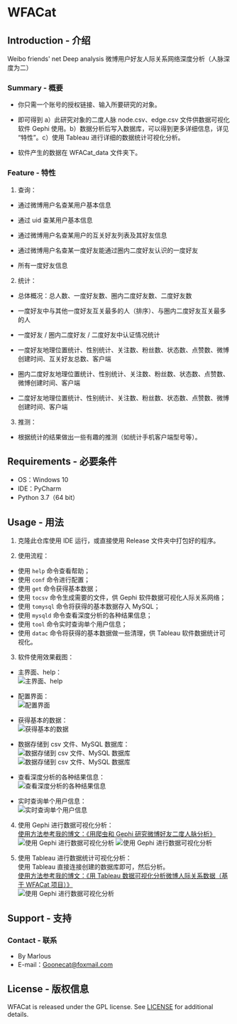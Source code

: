 # WFACat
## Introduction - 介绍
Weibo friends' net Deep analysis 微博用户好友人际关系网络深度分析（人脉深度为二）  

### Summary - 概要
- 你只需一个账号的授权链接、输入所要研究的对象。

- 即可得到 a）此研究对象的二度人脉 node.csv、edge.csv 文件供数据可视化软件 Gephi 使用。b）数据分析后写入数据库，可以得到更多详细信息，详见 “特性”。c）使用 Tableau 进行详细的数据统计可视化分析。

- 软件产生的数据在 WFACat_data 文件夹下。

### Feature - 特性
1. 查询：
- 通过微博用户名查某用户基本信息

- 通过 uid 查某用户基本信息

- 通过微博用户名查某用户的互关好友列表及其好友信息

- 通过微博用户名查某一度好友能通过圈内二度好友认识的一度好友

- 所有一度好友信息

2. 统计：
- 总体概况：总人数、一度好友数、圈内二度好友数、二度好友数

- 一度好友中与其他一度好友互关最多的人（排序）、与圈内二度好友互关最多的人

- 一度好友 / 圈内二度好友 / 二度好友中认证情况统计

- 一度好友地理位置统计、性别统计、关注数、粉丝数、状态数、点赞数、微博创建时间、互关好友总数、客户端

- 圈内二度好友地理位置统计、性别统计、关注数、粉丝数、状态数、点赞数、微博创建时间、客户端

- 二度好友地理位置统计、性别统计、关注数、粉丝数、状态数、点赞数、微博创建时间、客户端

3. 推测：
- 根据统计的结果做出一些有趣的推测（如统计手机客户端型号等）。

## Requirements - 必要条件
- OS：Windows 10  
- IDE：PyCharm
- Python 3.7（64 bit）

## Usage - 用法
1. 克隆此仓库使用 IDE 运行，或直接使用 Release 文件夹中打包好的程序。

2. 使用流程：
- 使用 `help` 命令查看帮助；
- 使用 `conf` 命令进行配置；
- 使用 `get` 命令获得基本数据；
- 使用 `tocsv` 命令生成需要的文件，供 Gephi 软件数据可视化人际关系网络；
- 使用 `tomysql`  命令将获得的基本数据存入 MySQL；
- 使用 `mysqld` 命令查看深度分析的各种结果信息；
- 使用 `tool` 命令实时查询单个用户信息；
- 使用 `datac` 命令将获得的基本数据做一些清理，供 Tableau 软件数据统计可视化。

3. 软件使用效果截图：
- 主界面、help：  
![主界面、help](./README_img/图1.PNG)

- 配置界面：  
![配置界面](./README_img/图2.PNG)

- 获得基本的数据：  
![获得基本的数据](./README_img/图3.PNG)

- 数据存储到 csv 文件、MySQL 数据库：  
![数据存储到 csv 文件、MySQL 数据库](./README_img/图4.PNG)
![数据存储到 csv 文件、MySQL 数据库](./README_img/图5.PNG)

- 查看深度分析的各种结果信息：  
![查看深度分析的各种结果信息](./README_img/图6.PNG)

- 实时查询单个用户信息：  
![实时查询单个用户信息](./README_img/图7.PNG)

4. 使用 Gephi 进行数据可视化分析：  
[使用方法参考我的博文：《用爬虫和 Gephi 研究微博好友二度人脉分析》](https://marlous.github.io/2019/04/06/%E7%94%A8%E7%88%AC%E8%99%AB%E5%92%8C-Gephi-%E7%A0%94%E7%A9%B6%E5%BE%AE%E5%8D%9A%E5%A5%BD%E5%8F%8B%E4%BA%8C%E5%BA%A6%E4%BA%BA%E8%84%89%E5%88%86%E6%9E%90/)  
![使用 Gephi 进行数据可视化分析](./README_img/图8-1.PNG)
![使用 Gephi 进行数据可视化分析](./README_img/图8.PNG)

5. 使用 Tableau 进行数据统计可视化分析：  
使用 Tableau 直接连接创建的数据库即可，然后分析。  
[使用方法参考我的博文：《用 Tableau 数据可视化分析微博人际关系数据（基于 WFACat 项目）》](https://marlous.github.io/2019/06/08/%E7%94%A8-Tableau-%E6%95%B0%E6%8D%AE%E5%8F%AF%E8%A7%86%E5%8C%96%E5%88%86%E6%9E%90%E5%BE%AE%E5%8D%9A%E4%BA%BA%E9%99%85%E5%85%B3%E7%B3%BB%E6%95%B0%E6%8D%AE%EF%BC%88%E5%9F%BA%E4%BA%8E-WFACat-%E9%A1%B9%E7%9B%AE%EF%BC%89/)  
![使用 Gephi 进行数据可视化分析](./README_img/图9.PNG)

## Support - 支持
### Contact - 联系
- By Marlous
- E-mail：Goonecat@foxmail.com

## License - 版权信息
WFACat is released under the GPL license. See [LICENSE](https://github.com/Marlous/WFACat/blob/master/LICENSE) for additional details.